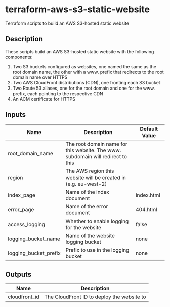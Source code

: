 # terraform-aws-s3-static-website
Terraform scripts to build an AWS S3-hosted static website

## Description
These scripts build an AWS S3-hosted static website with the following components:

1. Two S3 buckets configured as websites, one named the same as the root domain name, the other with a www. prefix that redirects to the root domain name over HTTPS
2. Two AWS CloudFront distributions (CDN), one fronting each S3 bucket
3. Two Route 53 aliases, one for the root domain and one for the www. prefix, each pointing to the respective CDN
4. An ACM certificate for HTTPS

## Inputs

|Name|Description|Default Value|
|----|-----------|-------------|
|root_domain_name|The root domain name for this website. The www. subdomain will redirect to this||
|region|The AWS region this website will be created in (e.g. eu-west-2)||
|index_page|Name of the index document|index.html|
|error_page|Name of the error document|404.html|
|access_logging|Whether to enable logging for the website|false|
|logging_bucket_name|Name of the website logging bucket|none|
|logging_bucket_prefix|Prefix to use in the logging bucket|none|

## Outputs

|Name|Description|
|----|-----------|
|cloudfront_id|The CloudFront ID to deploy the website to|
